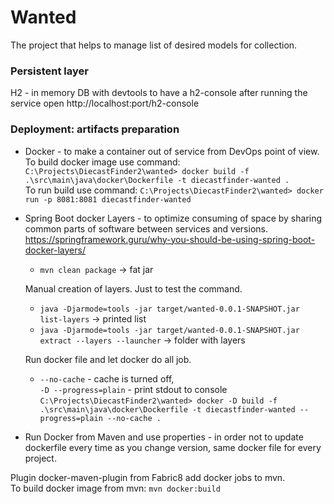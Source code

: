 # Wanted

The project that helps to manage list of desired models for collection.

### Persistent layer
H2 - in memory DB with devtools to have a h2-console
after running the service open http://localhost:port/h2-console

### Deployment: artifacts preparation
* Docker - to make a container out of service from DevOps point of view.<br>
To build docker image use command:
`C:\Projects\DiecastFinder2\wanted> docker build -f .\src\main\java\docker\Dockerfile -t diecastfinder-wanted .`
<br>To run build use command:
`C:\Projects\DiecastFinder2\wanted> docker run -p 8081:8081 diecastfinder-wanted`


* Spring Boot docker Layers - to optimize consuming of space by sharing common parts of software between services and versions.
  https://springframework.guru/why-you-should-be-using-spring-boot-docker-layers/
  * `mvn clean package` -> fat jar 
  
  Manual creation of layers. Just to test the command.
  * `java -Djarmode=tools -jar target/wanted-0.0.1-SNAPSHOT.jar list-layers` -> printed list
  * `java -Djarmode=tools -jar target/wanted-0.0.1-SNAPSHOT.jar extract --layers --launcher` -> folder with layers
  
  Run docker file and let docker do all job.
  * `--no-cache` - cache is turned off,<br>
    `-D --progress=plain` - print stdout to console<br>
    `C:\Projects\DiecastFinder2\wanted> docker -D build -f .\src\main\java\docker\Dockerfile -t diecastfinder-wanted --progress=plain --no-cache .`
   

* Run Docker from Maven and use properties - in order not to update dockerfile every time as you change version, same docker file for every project.<br>

Plugin docker-maven-plugin from Fabric8 add docker jobs to mvn.<br>
To build docker image from mvn: `mvn docker:build`

  
  